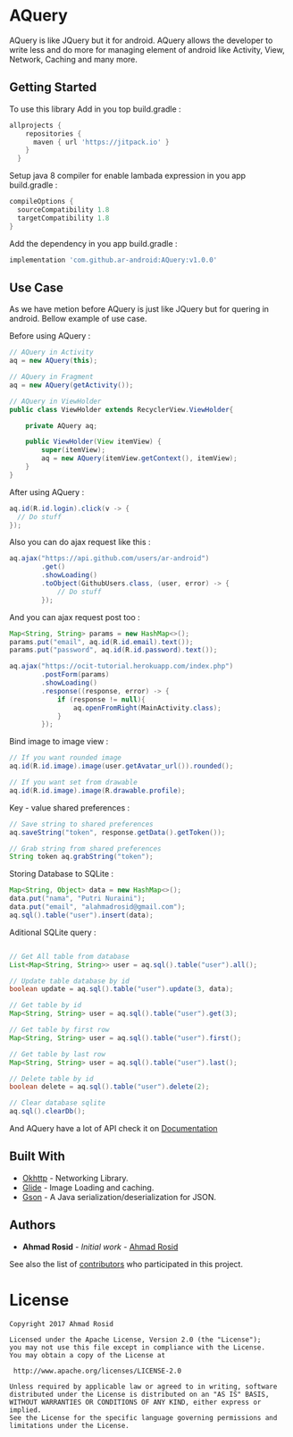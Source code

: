 # AQuery

AQuery is like JQuery but it for android. AQuery allows the developer to write less and do more for managing element of android like Activity, View, Network, Caching and many more.

## Getting Started

To use this library Add in you top build.gradle :

```gradle
allprojects {
    repositories {
      maven { url 'https://jitpack.io' }
    }
  }
```

Setup java 8 compiler for enable lambada expression in you app build.gradle :

```gradle
compileOptions {
  sourceCompatibility 1.8
  targetCompatibility 1.8
}
```

Add the dependency in you app build.gradle :

```gradle
implementation 'com.github.ar-android:AQuery:v1.0.0'
```

## Use Case

As we have metion before AQuery is just like JQuery but for quering in android. Bellow example of use case.

Before using AQuery :

```java
// AQuery in Activity
aq = new AQuery(this);

// AQuery in Fragment
aq = new AQuery(getActivity());

// AQuery in ViewHolder
public class ViewHolder extends RecyclerView.ViewHolder{

    private AQuery aq;

    public ViewHolder(View itemView) {
        super(itemView);
        aq = new AQuery(itemView.getContext(), itemView);
    }
}
```

After using AQuery :
```java
aq.id(R.id.login).click(v -> {
  // Do stuff
});
```

Also you can do ajax request like this :

```java
aq.ajax("https://api.github.com/users/ar-android")
        .get()
        .showLoading()
        .toObject(GithubUsers.class, (user, error) -> {
            // Do stuff
        });

```

And you can ajax request post too :

```java
Map<String, String> params = new HashMap<>();
params.put("email", aq.id(R.id.email).text());
params.put("password", aq.id(R.id.password).text());

aq.ajax("https://ocit-tutorial.herokuapp.com/index.php")
        .postForm(params)
        .showLoading()
        .response((response, error) -> {
            if (response != null){
                aq.openFromRight(MainActivity.class);
            }
        });

```

Bind image to image view :

```java
// If you want rounded image
aq.id(R.id.image).image(user.getAvatar_url()).rounded();

// If you want set from drawable
aq.id(R.id.image).image(R.drawable.profile);

```

Key - value shared preferences :

```java
// Save string to shared preferences
aq.saveString("token", response.getData().getToken());

// Grab string from shared preferences
String token aq.grabString("token");
```

Storing Database to SQLite :

```java
Map<String, Object> data = new HashMap<>();
data.put("nama", "Putri Nuraini");
data.put("email", "alahmadrosid@gmail.com");
aq.sql().table("user").insert(data);
```

Aditional SQLite query :
```java

// Get All table from database
List<Map<String, String>> user = aq.sql().table("user").all();

// Update table database by id
boolean update = aq.sql().table("user").update(3, data);

// Get table by id
Map<String, String> user = aq.sql().table("user").get(3);

// Get table by first row
Map<String, String> user = aq.sql().table("user").first();

// Get table by last row
Map<String, String> user = aq.sql().table("user").last();

// Delete table by id
boolean delete = aq.sql().table("user").delete(2);

// Clear database sqlite
aq.sql().clearDb();
```
And AQuery have a lot of API check it on [Documentation](https://ar-android.github.io/AQuery)

## Built With

* [Okhttp](https://github.com/square/okhttp) - Networking Library.
* [Glide](https://github.com/bumptech/glide) - Image Loading and caching.
* [Gson](https://github.com/google/gson) - A Java serialization/deserialization for JSON.

## Authors

* **Ahmad Rosid** - *Initial work* - [Ahmad Rosid](https://github.com/ar-android)

See also the list of [contributors](https://github.com/ar-android/AQuery/contributors) who participated in this project.

# License

    Copyright 2017 Ahmad Rosid

    Licensed under the Apache License, Version 2.0 (the "License");
    you may not use this file except in compliance with the License.
    You may obtain a copy of the License at

     http://www.apache.org/licenses/LICENSE-2.0

    Unless required by applicable law or agreed to in writing, software
    distributed under the License is distributed on an "AS IS" BASIS,
    WITHOUT WARRANTIES OR CONDITIONS OF ANY KIND, either express or implied.
    See the License for the specific language governing permissions and
    limitations under the License.